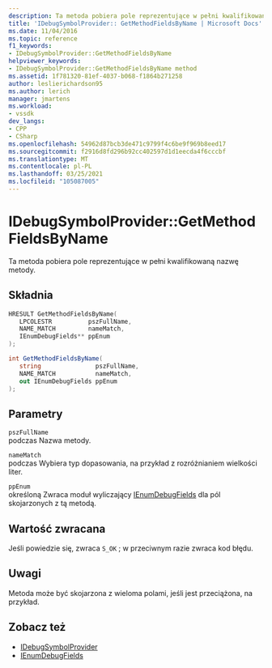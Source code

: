 ```yaml
---
description: Ta metoda pobiera pole reprezentujące w pełni kwalifikowaną nazwę metody.
title: 'IDebugSymbolProvider:: GetMethodFieldsByName | Microsoft Docs'
ms.date: 11/04/2016
ms.topic: reference
f1_keywords:
- IDebugSymbolProvider::GetMethodFieldsByName
helpviewer_keywords:
- IDebugSymbolProvider::GetMethodFieldsByName method
ms.assetid: 1f781320-81ef-4037-b068-f1864b271258
author: leslierichardson95
ms.author: lerich
manager: jmartens
ms.workload:
- vssdk
dev_langs:
- CPP
- CSharp
ms.openlocfilehash: 54962d87bcb3de471c9799f4c6be9f969b8eed17
ms.sourcegitcommit: f2916d8fd296b92cc402597d1d1eecda4f6cccbf
ms.translationtype: MT
ms.contentlocale: pl-PL
ms.lasthandoff: 03/25/2021
ms.locfileid: "105087005"
---
```

# <a name="idebugsymbolprovidergetmethodfieldsbyname"></a>IDebugSymbolProvider::GetMethodFieldsByName
Ta metoda pobiera pole reprezentujące w pełni kwalifikowaną nazwę metody.

## <a name="syntax"></a>Składnia

```cpp
HRESULT GetMethodFieldsByName( 
   LPCOLESTR          pszFullName,
   NAME_MATCH         nameMatch,
   IEnumDebugFields** ppEnum
);
```

```csharp
int GetMethodFieldsByName(
   string               pszFullName,
   NAME_MATCH           nameMatch,
   out IEnumDebugFields ppEnum
);
```

## <a name="parameters"></a>Parametry
`pszFullName`\
podczas Nazwa metody.

`nameMatch`\
podczas Wybiera typ dopasowania, na przykład z rozróżnianiem wielkości liter.

`ppEnum`\
określoną Zwraca moduł wyliczający [IEnumDebugFields](../../../extensibility/debugger/reference/ienumdebugfields.md) dla pól skojarzonych z tą metodą.

## <a name="return-value"></a>Wartość zwracana
 Jeśli powiedzie się, zwraca `S_OK` ; w przeciwnym razie zwraca kod błędu.

## <a name="remarks"></a>Uwagi
 Metoda może być skojarzona z wieloma polami, jeśli jest przeciążona, na przykład.

## <a name="see-also"></a>Zobacz też
- [IDebugSymbolProvider](../../../extensibility/debugger/reference/idebugsymbolprovider.md)
- [IEnumDebugFields](../../../extensibility/debugger/reference/ienumdebugfields.md)
